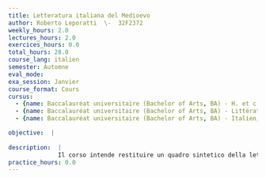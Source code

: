 ```yaml
---
title: Letteratura italiana del Medioevo
author: Roberto Leporatti  \-  32F2372
weekly_hours: 2.0
lectures_hours: 2.0
exercices_hours: 0.0
total_hours: 28.0
course_lang: italien
semester: Automne
eval_mode: 
exa_session: Janvier
course_format: Cours
cursus:
  - {name: Baccalauréat universitaire (Bachelor of Arts, BA) - H. et c. du Moyen Age, type: N/A, credits: \-}
  - {name: Baccalauréat universitaire (Bachelor of Arts, BA) - Littérature comparée, type: N/A, credits: \-}
  - {name: Baccalauréat universitaire (Bachelor of Arts, BA) - Italien, type: N/A, credits: \-}

objective:  |
            
description:  |
              Il corso intende restituire un quadro sintetico della letteratura italiana nel contesto della società medievale, con particolare attenzione ai caratteri distintivi e allevoluzione dei suoi generi fondamentali: la poesia, lirica e comica, e la prosa narrativa. Ne seguiremo il percorso storico, per la poesia dalla prima affermazione nel Duecento alla piena maturità nel secolo successivo con lopera di Dante e Petrarca, e per la prosa dai primi esperimenti novellistici nel XIII secolo a Boccaccio.
practice_hours: 0.0
---
```

